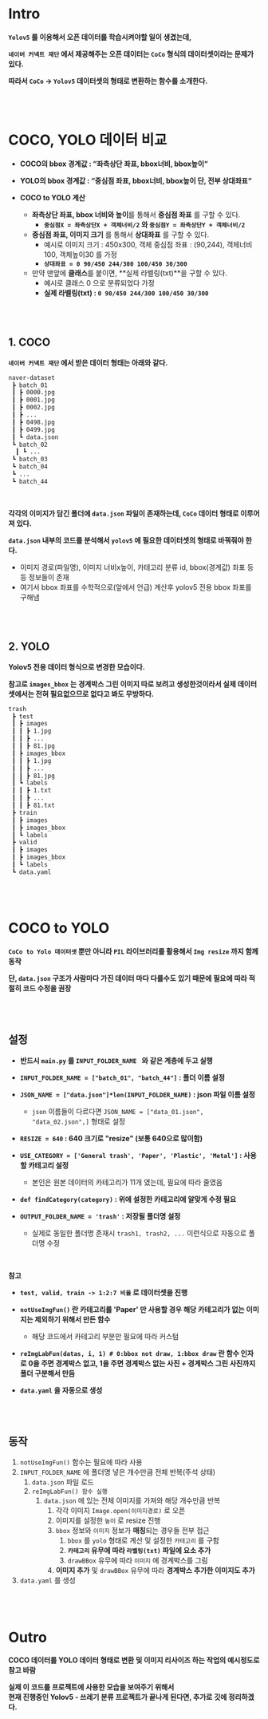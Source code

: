 # Intro

**`Yolov5` 를 이용해서 오픈 데이터를 학습시켜야할 일이 생겼는데,**

**`네이버 커넥트 재단` 에서 제공해주는 오픈 데이터는 `CoCo` 형식의 데이터셋이라는 문제가 있다.**

**따라서 `CoCo` -> `Yolov5` 데이터셋의 형태로 변환하는 함수를 소개한다.**

<br><br>

# COCO, YOLO 데이터 비교

* **COCO의 bbox 경계값 : “좌측상단 좌표, bbox너비, bbox높이“**

* **YOLO의 bbox 경계값 : “중심점 좌표, bbox너비, bbox높이 단, 전부 상대좌표“**
* **COCO to YOLO 계산**
  * **좌측상단 좌표, bbox 너비와 높이**를 통해서 **중심점 좌표** 를 구할 수 있다.
    * **`중심점X = 좌측상단X + 객체너비/2` 와 `중심점Y = 좌측상단Y + 객체너비/2`**
  * **중심점 좌표, 이미지 크기** 를 통해서 **상대좌표** 를 구할 수 있다.
    * 예시로 이미지 크기 : 450x300, 객체 중심점 좌표 : (90,244), 객체너비100, 객체높이30 를 가정
    * **`상대좌표 = 0 90/450 244/300 100/450 30/300`**
  * 만약 맨앞에 **클래스**를 붙이면, **실제 라벨링(txt)**을 구할 수 있다.
    * 예시로 클래스 0 으로 분류되었다 가정
    * **실제 라벨링(txt) : `0 90/450 244/300 100/450 30/300`**

<br><br>

## 1. COCO

**`네이버 커넥트 재단` 에서 받은 데이터 형태는 아래와 같다.**

```bash
naver-dataset
 ┣ batch_01
 ┃ ┣ 0000.jpg
 ┃ ┣ 0001.jpg
 ┃ ┣ 0002.jpg
 ┃ ┣ ...
 ┃ ┣ 0498.jpg
 ┃ ┣ 0499.jpg
 ┃ ┗ data.json
 ┗ batch_02
  ┃ ┗ ...
 ┗ batch_03
 ┗ batch_04
 ┗ ...
 ┗ batch_44
```

<br>

**각각의 이미지가 담긴 폴더에 `data.json` 파일이 존재하는데, `CoCo` 데이터 형태로 이루어져 있다.**

**`data.json` 내부의 코드를 분석해서 `yolov5` 에 필요한 데이터셋의 형태로 바꿔줘야 한다.**

* 이미지 경로(파일명), 이미지 너비x높이, 카테고리 분류 id, bbox(경계값) 좌표 등등 정보들이 존재
* 여기서 bbox 좌표를 수학적으로(앞에서 언급) 계산후 yolov5 전용 bbox 좌표를 구해냄

<br><br>

## 2. YOLO

**Yolov5 전용 데이터 형식으로 변경한 모습이다.**

**참고로 `images_bbox` 는 경계박스 그린 이미지 따로 보려고 생성한것이라서 실제 데이터셋에서는 전혀 필요없으므로 없다고 봐도 무방하다.**

```bash
trash
 ┣ test
 ┃ ┣ images
 ┃ ┃ ┣ 1.jpg
 ┃ ┃ ┣ ...
 ┃ ┃ ┣ 81.jpg
 ┃ ┣ images_bbox
 ┃ ┃ ┣ 1.jpg
 ┃ ┃ ┣ ...
 ┃ ┃ ┣ 81.jpg
 ┃ ┗ labels
 ┃ ┃ ┣ 1.txt
 ┃ ┃ ┣ ...
 ┃ ┃ ┣ 81.txt
 ┣ train
 ┃ ┣ images
 ┃ ┣ images_bbox
 ┃ ┗ labels
 ┣ valid
 ┃ ┣ images
 ┃ ┣ images_bbox
 ┃ ┗ labels
 ┗ data.yaml
```

<br><br>

# COCO to YOLO

**`CoCo to Yolo 데이터셋` 뿐만 아니라 `PIL` 라이브러리를 활용해서 `Img resize` 까지 함께 동작**

**단, `data.json` 구조가 사람마다 가진 데이터 마다 다를수도 있기 때문에 필요에 따라 적절히 코드 수정을 권장**

<br><br>

## 설정

* **반드시 `main.py` 를 `INPUT_FOLDER_NAME ` 와 같은 계층에 두고 실행**

* **`INPUT_FOLDER_NAME = ["batch_01", "batch_44"]` : 폴더 이름 설정**
* **`JSON_NAME = ["data.json"]*len(INPUT_FOLDER_NAME)` : json 파일 이름 설정**
  * `json` 이름들이 다르다면 `JSON_NAME = ["data_01.json", "data_02.json",]` 형태로 설정
* **`RESIZE = 640` : 640 크기로 "resize" (보통 640으로 많이함)**
* **`USE_CATEGORY = ['General trash', 'Paper', 'Plastic', 'Metal']`  : 사용할 카테고리 설정**
  * 본인은 원본 데이터의 카테고리가 11개 였는데, 필요에 따라 줄였음
* **`def findCategory(category)` : 위에 설정한 카테고리에 알맞게 수정 필요**
* **`OUTPUT_FOLDER_NAME = 'trash'` : 저장될 폴더명 설정**
  * 실제로 동일한 폴더명 존재시 `trash1, trash2, ...` 이런식으로 자동으로 폴더명 수정

<br>

**참고**

* **`test, valid, train -> 1:2:7 비율` 로 데이터셋을 진행**
* **`notUseImgFun()` 란 카테고리를 'Paper' 만 사용할 경우 해당 카테고리가 없는 이미지는 제외하기 위해서 만든 함수**
  * 해당 코드에서 카테고리 부분만 필요에 따라 커스텀

* **`reImgLabFun(datas, i, 1) # 0:bbox not draw, 1:bbox draw` 란 함수 인자로 0을 주면 경계박스 없고, 1을 주면 경계박스 없는 사진 + 경계박스 그린 사진까지 폴더 구분해서 만듬**
* **`data.yaml` 을 자동으로 생성**

<br><br>

## 동작

1. `notUseImgFun()` 함수는 필요에 따라 사용
1. `INPUT_FOLDER_NAME` 에 폴더명 넣은 개수만큼 전체 반복(주석 상태)
   1. `data.json` 파일 로드
   2. `reImgLabFun() 함수 실행`
      1. `data.json` 에 있는 전체 이미지를 가져와 해당 개수만큼 반복
         1. 각각 이미지 `Image.open(이미지경로)` 로 오픈
         2. 이미지를 설정한 `높이` 로 resize 진행
         3. `bbox` 정보와 `이미지` 정보가 **매칭**되는 경우들 전부 접근
            1. `bbox` 를 `yolo` 형태로 계산 및 설정한 `카테고리` 를 구함
            2. **`카테고리` 유무에 따라 `라벨링(txt)` 파일에 요소 추가**
            3. `drawBBox` 유무에 따라 `이미지` 에 경계박스를 그림
         4. **이미지 추가** 및 `drawBBox` 유무에 따라 **경계박스 추가한 이미지도 추가**
2. `data.yaml` 를 생성

<br><br>

# Outro

**COCO 데이터를 YOLO 데이터 형태로 변환 및 이미지 리사이즈 하는 작업의 예시정도로 참고 바람**

**실제 이 코드를 프로젝트에 사용한 모습을 보여주기 위해서  
현재 진행중인 Yolov5 - 쓰레기 분류 프로젝트가 끝나게 된다면, 추가로 깃에 정리하겠다.**